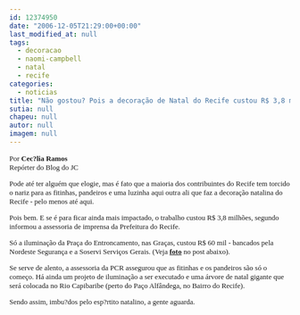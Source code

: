 ```yaml
---
id: 12374950
date: "2006-12-05T21:29:00+00:00"
last_modified_at: null
tags:
  - decoracao
  - naomi-campbell
  - natal
  - recife
categories:
  - noticias
title: "Não gostou? Pois a decoração de Natal do Recife custou R$ 3,8 milhões"
sutia: null
chapeu: null
autor: null
imagem: null
---
```

<p><FONT size=2></p>
<p><P><FONT face=Verdana><FONT face=Verdana>Por </FONT><FONT face=Verdana><B>Cec?lia Ramos<BR></B>Repórter do Blog do JC</FONT> </FONT></P></p>
<p><P><FONT face=Verdana>Pode até ter alguém que elogie, mas é fato que a maioria dos contribuintes do Recife tem torcido o nariz para as fitinhas, pandeiros e uma luzinha aqui outra ali que faz a decoração natalina do Recife - pelo menos até aqui.</FONT></P></p>
<p><P><FONT face=Verdana>Pois bem. E se é para ficar ainda mais impactado, o trabalho custou R$ 3,8 milhões, segundo informou a assessoria de imprensa da Prefeitura do Recife.</FONT></P></p>
<p><P><FONT face=Verdana>Só a iluminação da Praça do Entroncamento, nas Graças, custou R$ 60 mil - bancados pela Nordeste Segurança e a Soservi Serviços Gerais. (Veja <A href=\"https://jc3.uol.com.br/blogs/jc/2006/12/05/index.php#3907\"><STRONG>foto</STRONG></A> no post&nbsp;abaixo).</FONT></P></p>
<p><P><FONT face=Verdana>Se serve de alento, a assessoria da PCR assegurou que as fitinhas e os pandeiros são só o começo. Há ainda um projeto de iluminação a ser executado e uma árvore de natal gigante que será colocada no Rio Capibaribe (perto do Paço Alfândega, no Bairro do Recife).</FONT></P></p>
<p><P><FONT face=Verdana>Sendo assim, imbu?dos pelo esp?rtito natalino, a gente aguarda.</FONT></P></FONT> </p>
